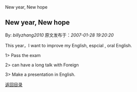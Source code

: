 New year, New hope
## New year, New hope

By: *billyzhang2010* 原文发布于：*2007-01-28 19:20:20*

This year，I want to improve my English, espcial , oral
English.

 

1> Pass the exam

 

2> can have a long talk with Foreign

 

3> Make a presentation in English.

[返回目录](index.html)
